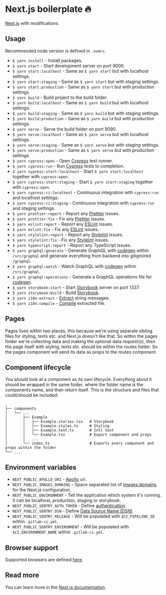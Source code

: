 # Next.js boilerplate :fire:

[Next.js](https://nextjs.org/) with modifications.

## Usage

Recommended node version is defined in `.nvmrc`.

- `$ yarn install` - Install packages.
- `$ yarn start` - Start development server on port 9000.
- `$ yarn start:localhost` - Same as `$ yarn start` but with localhost settings.
- `$ yarn start:staging` - Same as `$ yarn start` but with staging settings.
- `$ yarn start:production` - Same as `$ yarn start` but with production settings.
- `$ yarn build` - Build project to the build folder.
- `$ yarn build:localhost` - Same as `$ yarn build` but with localhost settings.
- `$ yarn build:staging` - Same as `$ yarn build` but with staging settings.
- `$ yarn build:production` - Same as `$ yarn build` but with production settings.
- `$ yarn serve` - Serve the build folder on port 9090.
- `$ yarn serve:localhost` - Same as `$ yarn serve` but with localhost settings.
- `$ yarn serve:staging` - Same as `$ yarn serve` but with staging settings.
- `$ yarn serve:production` - Same as `$ yarn serve` but with production settings.
- `$ yarn cypress:open` - Open [Cypress](https://www.cypress.io/) test runner.
- `$ yarn cypress:run` - Run [Cypress](https://www.cypress.io/) tests to completion.
- `$ yarn cypress:start:localhost` - Start `$ yarn start:localhost` together with `cypress:open`.
- `$ yarn cypress:start:staging` - Start `$ yarn start:staging` together with `cypress:open`.
- `$ yarn cypress:ci:localhost` - Continuous integration with `cypress:run` and localhost settings.
- `$ yarn cypress:ci:staging` - Continuous integration with `cypress:run` and staging settings.
- `$ yarn prettier:report` - Report any [Prettier](https://prettier.io/) issues.
- `$ yarn prettier:fix` - Fix any [Prettier](https://prettier.io/) issues.
- `$ yarn eslint:report` - Report any [ESLint](https://eslint.org/) issues.
- `$ yarn eslint:fix` - Fix any [ESLint](https://eslint.org/) issues.
- `$ yarn stylelint:report` - Report any [Stylelint](https://stylelint.io/) issues.
- `$ yarn stylelint:fix` - Fix any [Stylelint](https://stylelint.io/) issues.
- `$ yarn typescript:report` - Report any TypeScript issues.
- `$ yarn graphql:generate` - Generate GraphQL with [codegen](https://graphql-code-generator.com/) within `/src/graphql` and generate everything from backend into gitignored `/graphql`.
- `$ yarn graphql:watch` - Watch GraphQL with [codegen](https://graphql-code-generator.com/) within `/src/graphql`.
- `$ yarn graphql:operations` - Generate a GraphQL operations file for [codegen](https://graphql-code-generator.com/).
- `$ yarn storybook:start` - Start [Storybook](https://storybook.js.org/) server on port 1337.
- `$ yarn storybook:build` - Build [Storybook](https://storybook.js.org/).
- `$ yarn i18n:extract` - [Extract](https://formatjs.io/docs/tooling/cli#extraction) string messages.
- `$ yarn i18n:compile` - [Compile](https://formatjs.io/docs/tooling/cli#compilation) extracted file.

## Pages

Pages lives within two places, this because we're using separate sibling files for styling, texts etc. and Next.js doesn't like that. So within the pages folder we're collecting data and making the optional data request(s), then the page itself with styling, texts etc. should be within the routes folder. So the pages component will send its data as props to the routes component.

## Component lifecycle

You should look at a component as its own lifecycle. Everything about it should be wrapped in the same folder, where the folder name is the components name, and then return itself. This is the structure and files that could/should be included:

```
.
├── components
│   └── ...
│       ├── Example
│       │   ├── Example.stories.tsx   # Storybook
│       │   ├── Example.styles.ts     # Styling
│       │   ├── Example.text.ts       # Intl text
│       │   └── Example.tsx           # Export component and props
│       │   ...
│       └── index.ts                  # Exports every component and props within the folder
└── ...
```

## Environment variables

- `NEXT_PUBLIC_APOLLO_URI` - [Apollo](https://www.apollographql.com/) uri.
- `NEXT_PUBLIC_IMAGES_DOMAINS` - Space separated list of [images.domains](https://nextjs.org/docs/basic-features/image-optimization#domains) for the Next.js configuration.
- `NEXT_PUBLIC_ENVIRONMENT` - Tell the application which system it's running. It can be localhost, production, staging or storybook.
- `NEXT_PUBLIC_SENTRY_AUTH_TOKEN` - Define [authentication](https://docs.sentry.io/api/auth/).
- `NEXT_PUBLIC_SENTRY_DSN` - Define [Data Source Name (DSN)](https://docs.sentry.io/product/sentry-basics/dsn-explainer/).
- `NEXT_PUBLIC_SENTRY_RELEASE` - Will be populated with `$CI_PIPELINE_ID` within `.gitlab-ci.yml`.
- `NEXT_PUBLIC_SENTRY_ENVIRONMENT` - Will be populated with `$CI_ENVIRONMENT_NAME` within `.gitlab-ci.yml`.

## Browser support

Supported browsers are defined [here](https://nextjs.org/docs/basic-features/supported-browsers-features/).

## Read more

You can learn more in the [Next.js documentation](https://nextjs.org/docs/).
